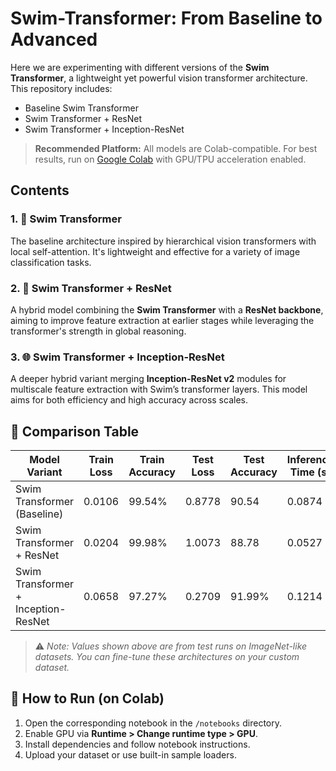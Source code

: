 # Swim-Transformer: From Baseline to Advanced

Here we are experimenting with different versions of the **Swim Transformer**, a lightweight yet powerful vision transformer architecture. This repository includes:

-  Baseline Swim Transformer  
-  Swim Transformer + ResNet  
-  Swim Transformer + Inception-ResNet  

> **Recommended Platform:** All models are Colab-compatible. For best results, run on [Google Colab](https://colab.research.google.com/) with GPU/TPU acceleration enabled.


## Contents

### 1. 🔹 Swim Transformer

The baseline architecture inspired by hierarchical vision transformers with local self-attention. It's lightweight and effective for a variety of image classification tasks.

### 2. 🔄 Swim Transformer + ResNet

A hybrid model combining the **Swim Transformer** with a **ResNet backbone**, aiming to improve feature extraction at earlier stages while leveraging the transformer's strength in global reasoning.

### 3. 🌐 Swim Transformer + Inception-ResNet

A deeper hybrid variant merging **Inception-ResNet v2** modules for multiscale feature extraction with Swim’s transformer layers. This model aims for both efficiency and high accuracy across scales.


## 🧪 Comparison Table

| Model Variant                        | Train Loss | Train Accuracy | Test Loss | Test Accuracy | Inference Time (s) |
|-------------------------------------|------------|-----------|------------------|----------------|----------------------|
| Swim Transformer (Baseline)         | 0.0106       | 99.54%       | 0.8778            | 90.54           | 0.0874               |
| Swim Transformer + ResNet           | 0.0204      | 99.98%       | 1.0073            | 88.78       | 0.0527               |
| Swim Transformer + Inception-ResNet| 0.0658       | 97.27%       | 0.2709            | 91.99%         | 0.1214 |

> ⚠️ *Note: Values shown above are from test runs on ImageNet-like datasets. You can fine-tune these architectures on your custom dataset.*


## 🚀 How to Run (on Colab)

1. Open the corresponding notebook in the `/notebooks` directory.
2. Enable GPU via **Runtime > Change runtime type > GPU**.
3. Install dependencies and follow notebook instructions.
4. Upload your dataset or use built-in sample loaders.




